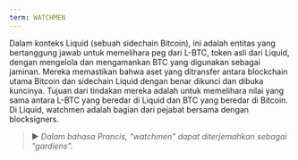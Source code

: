```yaml
---
term: WATCHMEN
---
```


Dalam konteks Liquid (sebuah sidechain Bitcoin), ini adalah entitas yang bertanggung jawab untuk memelihara peg dari L-BTC, token asli dari Liquid, dengan mengelola dan mengamankan BTC yang digunakan sebagai jaminan. Mereka memastikan bahwa aset yang ditransfer antara blockchain utama Bitcoin dan sidechain Liquid dengan benar dikunci dan dibuka kuncinya. Tujuan dari tindakan mereka adalah untuk memelihara nilai yang sama antara L-BTC yang beredar di Liquid dan BTC yang beredar di Bitcoin. Di Liquid, watchmen adalah bagian dari pejabat bersama dengan blocksigners.

> ► *Dalam bahasa Prancis, "watchmen" dapat diterjemahkan sebagai "gardiens".*